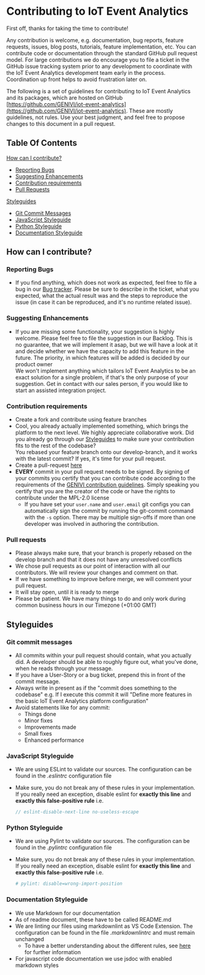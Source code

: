 <!---
  Copyright (c) 2021 Bosch.IO GmbH

  This Source Code Form is subject to the terms of the Mozilla Public
  License, v. 2.0. If a copy of the MPL was not distributed with this
  file, You can obtain one at https://mozilla.org/MPL/2.0/.

  SPDX-License-Identifier: MPL-2.0
-->

# Contributing to IoT Event Analytics

First off, thanks for taking the time to contribute!

Any contribution is welcome, e.g. documentation, bug reports, feature requests, issues, blog posts, tutorials, feature implementation, etc. You can contribute code or documentation through the standard GitHub pull request model. For large contributions we do encourage you to file a ticket in the GitHub issue tracking system prior to any development to coordinate with the IoT Event Analytics development team early in the process. Coordination up front helps to avoid frustration later on.

The following is a set of guidelines for contributing to IoT Event Analytics and its packages, which are hosted on GitHub [https://github.com/GENIVI/iot-event-analytics](https://github.com/GENIVI/iot-event-analytics). These are mostly guidelines, not rules. Use your best judgment, and feel free to propose changes to this document in a pull request.

## Table Of Contents

[How can I contribute?](#how-can-i-contribute)

- [Reporting Bugs](#reporting-bugs)
- [Suggesting Enhancements](#suggesting-enhancements)
- [Contribution requirements](#contribution-requirements)
- [Pull Requests](#pull-requests)

[Styleguides](#styleguides)

- [Git Commit Messages](#git-commit-messages)
- [JavaScript Styleguide](#javascript-styleguide)
- [Python Styleguide](#python-styleguide)
- [Documentation Styleguide](#documentation-styleguide)

## How can I contribute?

### Reporting Bugs

- If you find anything, which does not work as expected, feel free to file a bug in our [Bug tracker](https://github.com/GENIVI/iot-event-analytics/issues). Please be sure to describe in the ticket, what you expected, what the actual result was and the steps to reproduce the issue (in case it can be reproduced, and it's no runtime related issue).

### Suggesting Enhancements

- If you are missing some functionality, your suggestion is highly welcome. Please feel free to file the suggestion in our Backlog. This is no guarantee, that we will implement it asap, but we will have a look at it and decide whether we have the capacity to add this feature in the future. The priority, in which features will be added is decided by our product owner<br>
We won't implement anything which tailors IoT Event Analytics to be an exact solution for a single problem, if that's the only purpose of your suggestion. Get in contact with our sales person, if you would like to start an assisted integration project.

### Contribution requirements

- Create a fork and contribute using feature branches
- Cool, you already actually implemented something, which brings the platform to the next level. We highly appreciate collaborative work. Did you already go through our [Styleguides](#Styleguides) to make sure your contribution fits to the rest of the codebase?<br>
  You rebased your feature branch onto our develop-branch, and it works with the latest commit? If yes, it's time for your pull request.
- Create a pull-request [here](https://github.com/GENIVI/iot-event-analytics/pulls)
- __EVERY__ commit in your pull request needs to be signed. By signing of your commits you certify that you can contribute code according to the requirements of the [GENIVI contribution guidelines](https://www.genivi.org/contribute). Simply speaking you certify that you are the creator of the code or have the rights to contribute under the MPL-2.0 license
  - If you have set your `user.name` and `user.email` git configs you can automatically sign the commit by running the git-commit command with the `-s` option. There may be multiple sign-offs if more than one developer was involved in authoring the contribution.

### Pull requests

- Please always make sure, that your branch is properly rebased on the develop branch and that it does not have any unresolved conflicts
- We chose pull requests as our point of interaction with all our contributors. We will review your changes and comment on that.
- If we have something to improve before merge, we will comment your pull request.
- It will stay open, until it is ready to merge
- Please be patient. We have many things to do and only work during common business hours in our Timezone (+01:00 GMT)

## Styleguides

### Git commit messages

- All commits within your pull request should contain, what you actually did. A developer should be able to roughly figure out, what you've done, when he reads through your message.
- If you have a User-Story or a bug ticket, prepend this in front of the commit message.
- Always write in present as if the "commit does something to the codebase" e.g. If I execute this commit it will "Define more features in the basic IoT Event Analytics platform configuration"
- Avoid statements like for any commit:
  - Things done
  - Minor fixes
  - Improvements made
  - Small fixes
  - Enhanced performance

### JavaScript Styleguide

- We are using ESLint to validate our sources. The configuration can be found in the _.eslintrc_ configuration file
- Make sure, you do not break any of these rules in your implementation. If you really need an exception, disable eslint for __exactly this line__ and __exactly this false-positive rule__ i.e.

  ```javascript
  // eslint-disable-next-line no-useless-escape
  ```

### Python Styleguide

- We are using Pylint to validate our sources. The configuration can be found in the _.pylintrc_ configuration file
- Make sure, you do not break any of these rules in your implementation. If you really need an exception, disable eslint for __exactly this line__ and __exactly this false-positive rule__ i.e.

  ```python
  # pylint: disable=wrong-import-position
  ```

### Documentation Styleguide

- We use Markdown for our documentation
- As of readme document, these have to be called README.md
- We are linting our files using markdownlint as VS Code Extension. The configuration can be found in the file _.markdownlintrc_ and must remain unchanged
  - To have a better understanding about the different rules, see [here](https://github.com/DavidAnson/markdownlint/blob/main/doc/Rules.md) for further information
- For javascript code documentation we use jsdoc with enabled markdown styles
